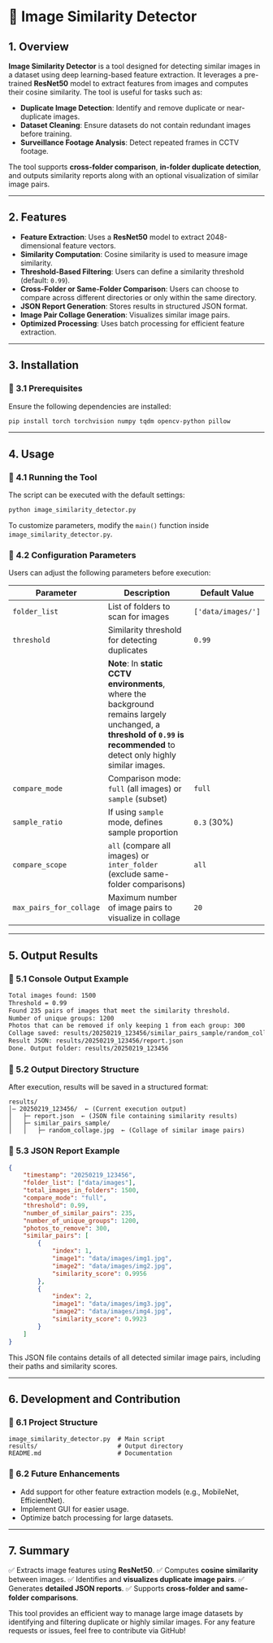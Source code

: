 # 📌 Image Similarity Detector

## **1. Overview**

**Image Similarity Detector** is a tool designed for detecting similar images in a dataset using deep learning-based feature extraction. It leverages a pre-trained **ResNet50** model to extract features from images and computes their cosine similarity. The tool is useful for tasks such as:

- **Duplicate Image Detection**: Identify and remove duplicate or near-duplicate images.
- **Dataset Cleaning**: Ensure datasets do not contain redundant images before training.
- **Surveillance Footage Analysis**: Detect repeated frames in CCTV footage.

The tool supports **cross-folder comparison**, **in-folder duplicate detection**, and outputs similarity reports along with an optional visualization of similar image pairs.

---

## **2. Features**

- **Feature Extraction**: Uses a **ResNet50** model to extract 2048-dimensional feature vectors.
- **Similarity Computation**: Cosine similarity is used to measure image similarity.
- **Threshold-Based Filtering**: Users can define a similarity threshold (default: `0.99`).
- **Cross-Folder or Same-Folder Comparison**: Users can choose to compare across different directories or only within the same directory.
- **JSON Report Generation**: Stores results in structured JSON format.
- **Image Pair Collage Generation**: Visualizes similar image pairs.
- **Optimized Processing**: Uses batch processing for efficient feature extraction.

---

## **3. Installation**

### **📌 3.1 Prerequisites**
Ensure the following dependencies are installed:

```bash
pip install torch torchvision numpy tqdm opencv-python pillow
```

---

## **4. Usage**

### **📌 4.1 Running the Tool**
The script can be executed with the default settings:

```bash
python image_similarity_detector.py
```

To customize parameters, modify the `main()` function inside `image_similarity_detector.py`.

### **📌 4.2 Configuration Parameters**
Users can adjust the following parameters before execution:

| Parameter        | Description                                          | Default Value |
|-----------------|------------------------------------------------------|--------------|
| `folder_list`   | List of folders to scan for images                  | `['data/images/']` |
| `threshold`     | Similarity threshold for detecting duplicates       | `0.99` |
|                 | **Note**: In **static CCTV environments**, where the background remains largely unchanged, a **threshold of `0.99` is recommended** to detect only highly similar images. |
| `compare_mode`  | Comparison mode: `full` (all images) or `sample` (subset) | `full` |
| `sample_ratio`  | If using `sample` mode, defines sample proportion  | `0.3` (30%) |
| `compare_scope` | `all` (compare all images) or `inter_folder` (exclude same-folder comparisons) | `all` |
| `max_pairs_for_collage` | Maximum number of image pairs to visualize in collage | `20` |

---

## **5. Output Results**

### **📌 5.1 Console Output Example**

```bash
Total images found: 1500
Threshold = 0.99
Found 235 pairs of images that meet the similarity threshold.
Number of unique groups: 1200
Photos that can be removed if only keeping 1 from each group: 300
Collage saved: results/20250219_123456/similar_pairs_sample/random_collage.jpg
Result JSON: results/20250219_123456/report.json
Done. Output folder: results/20250219_123456
```

### **📌 5.2 Output Directory Structure**
After execution, results will be saved in a structured format:

```
results/
│— 20250219_123456/  ← (Current execution output)
│   ├─ report.json  ← (JSON file containing similarity results)
│   ├─ similar_pairs_sample/  
│   │   ├─ random_collage.jpg  ← (Collage of similar image pairs)
```

### **📌 5.3 JSON Report Example**
```json
{
    "timestamp": "20250219_123456",
    "folder_list": ["data/images"],
    "total_images_in_folders": 1500,
    "compare_mode": "full",
    "threshold": 0.99,
    "number_of_similar_pairs": 235,
    "number_of_unique_groups": 1200,
    "photos_to_remove": 300,
    "similar_pairs": [
        {
            "index": 1,
            "image1": "data/images/img1.jpg",
            "image2": "data/images/img2.jpg",
            "similarity_score": 0.9956
        },
        {
            "index": 2,
            "image1": "data/images/img3.jpg",
            "image2": "data/images/img4.jpg",
            "similarity_score": 0.9923
        }
    ]
}
```
This JSON file contains details of all detected similar image pairs, including their paths and similarity scores.

---

## **6. Development and Contribution**

### **📌 6.1 Project Structure**
```
image_similarity_detector.py  # Main script
results/                      # Output directory
README.md                     # Documentation
```

### **📌 6.2 Future Enhancements**
- Add support for other feature extraction models (e.g., MobileNet, EfficientNet).
- Implement GUI for easier usage.
- Optimize batch processing for large datasets.

---

## **7. Summary**
✅ Extracts image features using **ResNet50**.
✅ Computes **cosine similarity** between images.
✅ Identifies and **visualizes duplicate image pairs**.
✅ Generates **detailed JSON reports**.
✅ Supports **cross-folder and same-folder comparisons**.

This tool provides an efficient way to manage large image datasets by identifying and filtering duplicate or highly similar images. For any feature requests or issues, feel free to contribute via GitHub!

